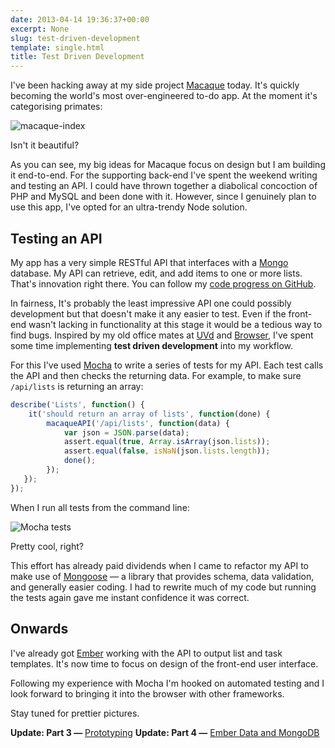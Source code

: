 ```yaml
---
date: 2013-04-14 19:36:37+00:00
excerpt: None
slug: test-driven-development
template: single.html
title: Test Driven Development
---
```


I've been hacking away at my side project [Macaque](/2013/04/07/macaque-a-new-project/) today. It's quickly becoming the world's most over-engineered to-do app. At the moment it's categorising primates:

![macaque-index](/images/2013/04/macaque-index.png)

Isn't it beautiful?

As you can see, my big ideas for Macaque focus on design but I am building it end-to-end. For the supporting back-end I've spent the weekend writing and testing an API. I could have thrown together a diabolical concoction of PHP and MySQL and been done with it. However, since I genuinely plan to use this app, I've opted for an ultra-trendy Node solution.


## Testing an API


My app has a very simple RESTful API that interfaces with a [Mongo](http://www.mongodb.org/) database. My API can retrieve, edit, and add items to one or more lists. That's innovation right there. You can follow my [code progress on GitHub](https://github.com/dbushell/Macaque).

In fairness, It's probably the least impressive API one could possibly development but that doesn't make it any easier to test. Even if the front-end wasn't lacking in functionality at this stage it would be a tedious way to find bugs. Inspired by my old office mates at [UVd](http://www.uvd.co.uk/blog/a-night-of-tdd-and-full-stack-bdd-review/) and [Browser](http://www.browserlondon.com/blog/2013/03/tdd-and-bdd/), I've spent some time implementing **test driven development** into my workflow.

For this I've used [Mocha](http://visionmedia.github.io/mocha/) to write a series of tests for my API. Each test calls the API and then checks the returning data. For example, to make sure `/api/lists` is returning an array:

````javascript
describe('Lists', function() {
    it('should return an array of lists', function(done) {
        macaqueAPI('/api/lists', function(data) {
            var json = JSON.parse(data);
            assert.equal(true, Array.isArray(json.lists));
            assert.equal(false, isNaN(json.lists.length));
            done();
        });
   });
});
````

When I run all tests from the command line:

![Mocha tests](/images/2013/04/macaque-mocha-tests.png)

Pretty cool, right?

This effort has already paid dividends when I came to refactor my API to make use of [Mongoose](http://mongoosejs.com/) — a library that provides schema, data validation, and generally easier coding. I had to rewrite much of my code but running the tests again gave me instant confidence it was correct.


## Onwards


I've already got [Ember](http://emberjs.com/) working with the API to output list and task templates. It's now time to focus on design of the front-end user interface.

Following my experience with Mocha I'm hooked on automated testing and I look forward to bringing it into the browser with other frameworks.

Stay tuned for prettier pictures.

**Update: Part 3 —** [Prototyping](/2013/04/18/prototyping/)
**Update: Part 4 —** [Ember Data and MongoDB](/2013/04/25/ember-data-and-mongodb/)
